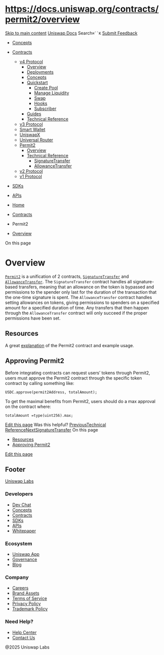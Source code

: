 # https://docs.uniswap.org/contracts/permit2/overview

[Skip to main content](https://docs.uniswap.org/contracts/permit2/overview#__docusaurus_skipToContent_fallback)
[Uniswap Docs](https://docs.uniswap.org/)
Search`⌘``K`
[Submit Feedback](https://docs.google.com/forms/d/e/1FAIpQLSdjSkZam8KiatL9XACRVxCHjDJjaPGbls77PCXDKFn4JwykXg/viewform)
  * [Concepts](https://docs.uniswap.org/concepts/overview)
  * [Contracts](https://docs.uniswap.org/contracts/v4/overview)
    * [v4 Protocol](https://docs.uniswap.org/contracts/permit2/overview)
      * [Overview](https://docs.uniswap.org/contracts/v4/overview)
      * [Deployments](https://docs.uniswap.org/contracts/v4/deployments)
      * [Concepts](https://docs.uniswap.org/contracts/permit2/overview)
      * [Quickstart](https://docs.uniswap.org/contracts/permit2/overview)
        * [Create Pool](https://docs.uniswap.org/contracts/v4/quickstart/create-pool)
        * [Manage Liquidity](https://docs.uniswap.org/contracts/permit2/overview)
        * [Swap](https://docs.uniswap.org/contracts/v4/quickstart/swap)
        * [Hooks](https://docs.uniswap.org/contracts/permit2/overview)
        * [Subscriber](https://docs.uniswap.org/contracts/v4/quickstart/subscriber)
      * [Guides](https://docs.uniswap.org/contracts/permit2/overview)
      * [Technical Reference](https://docs.uniswap.org/contracts/permit2/overview)
    * [v3 Protocol](https://docs.uniswap.org/contracts/permit2/overview)
    * [Smart Wallet](https://docs.uniswap.org/contracts/permit2/overview)
    * [UniswapX](https://docs.uniswap.org/contracts/permit2/overview)
    * [Universal Router](https://docs.uniswap.org/contracts/permit2/overview)
    * [Permit2](https://docs.uniswap.org/contracts/permit2/overview)
      * [Overview](https://docs.uniswap.org/contracts/permit2/overview)
      * [Technical Reference](https://docs.uniswap.org/contracts/permit2/overview)
        * [SignatureTransfer](https://docs.uniswap.org/contracts/permit2/reference/signature-transfer)
        * [AllowanceTransfer](https://docs.uniswap.org/contracts/permit2/reference/allowance-transfer)
    * [v2 Protocol](https://docs.uniswap.org/contracts/permit2/overview)
    * [v1 Protocol](https://docs.uniswap.org/contracts/permit2/overview)
  * [SDKs](https://docs.uniswap.org/sdk/v4/overview)
  * [APIs](https://docs.uniswap.org/api/subgraph/overview)


  * [Home](https://docs.uniswap.org/)
  * [Contracts](https://docs.uniswap.org/contracts/v4/overview)
  * Permit2
  * [Overview](https://docs.uniswap.org/contracts/permit2/overview)


On this page
# Overview
[`Permit2`](https://github.com/Uniswap/permit2) is a unification of 2 contracts, [`SignatureTransfer`](https://docs.uniswap.org/contracts/permit2/reference/signature-transfer) and [`AllowanceTransfer`](https://docs.uniswap.org/contracts/permit2/reference/allowance-transfer). The `SignatureTransfer` contract handles all signature-based transfers, meaning that an allowance on the token is bypassed and permissions to the spender only last for the duration of the transaction that the one-time signature is spent. The `AllowanceTransfer` contract handles setting allowances on tokens, giving permissions to spenders on a specified amount for a specified duration of time. Any transfers that then happen through the `AllowanceTransfer` contract will only succeed if the proper permissions have been set.
## Resources[​](https://docs.uniswap.org/contracts/permit2/overview#resources "Direct link to Resources")
A great [explanation](https://github.com/dragonfly-xyz/useful-solidity-patterns/tree/main/patterns/permit2) of the Permit2 contract and example usage.
## Approving Permit2[​](https://docs.uniswap.org/contracts/permit2/overview#approving-permit2 "Direct link to Approving Permit2")
Before integrating contracts can request users’ tokens through Permit2, users must approve the Permit2 contract through the specific token contract by calling something like:
```
USDC.approve(permit2Address, totalAmount);
```

To get the maximal benefits from Permit2, users should do a max approval on the contract where:
```
totalAmount =type(uint256).max;
```

[Edit this page](https://github.com/uniswap/uniswap-docs/tree/main/docs/contracts/permit2/overview.md)
Was this helpful?
[PreviousTechnical Reference](https://docs.uniswap.org/contracts/universal-router/technical-reference)[NextSignatureTransfer](https://docs.uniswap.org/contracts/permit2/reference/signature-transfer)
On this page
  * [Resources](https://docs.uniswap.org/contracts/permit2/overview#resources)
  * [Approving Permit2](https://docs.uniswap.org/contracts/permit2/overview#approving-permit2)


[Edit this page](https://github.com/uniswap/uniswap-docs/tree/main/docs/contracts/permit2/overview.md)
## Footer
[Uniswap Labs](https://docs.uniswap.org/)
### Developers
  * [Dev Chat](https://discord.com/invite/uniswap)
  * [Concepts](https://docs.uniswap.org/concepts/overview)
  * [Contracts](https://docs.uniswap.org/contracts/v4/overview)
  * [SDKs](https://docs.uniswap.org/sdk/v4/overview)
  * [APIs](https://docs.uniswap.org/api/subgraph/overview)
  * [Whitepaper](https://app.uniswap.org/whitepaper-v4.pdf)


### Ecosystem
  * [Uniswap App](https://app.uniswap.org/)
  * [Governance](https://www.uniswapfoundation.org/governance)
  * [Blog](https://blog.uniswap.org/)


### Company
  * [Careers](https://boards.greenhouse.io/uniswaplabs)
  * [Brand Assets](https://github.com/Uniswap/brand-assets/raw/main/Uniswap%20Brand%20Assets.zip)
  * [Terms of Service](https://support.uniswap.org/hc/en-us/articles/30935100859661-Uniswap-Labs-Terms-of-Service)
  * [Privacy Policy](https://support.uniswap.org/hc/en-us/articles/30934457771405-Uniswap-Labs-Privacy-Policy)
  * [Trademark Policy](https://support.uniswap.org/hc/en-us/articles/30934762216973-Uniswap-Labs-Trademark-Guidelines)


### Need Help?
  * [Help Center](https://support.uniswap.org/)
  * [Contact Us](https://support.uniswap.org/hc/en-us/requests/new)


@2025 Uniswap Labs
[](https://github.com/uniswap/uniswap-docs)[](https://twitter.com/Uniswap)[](https://discord.com/invite/uniswap)
